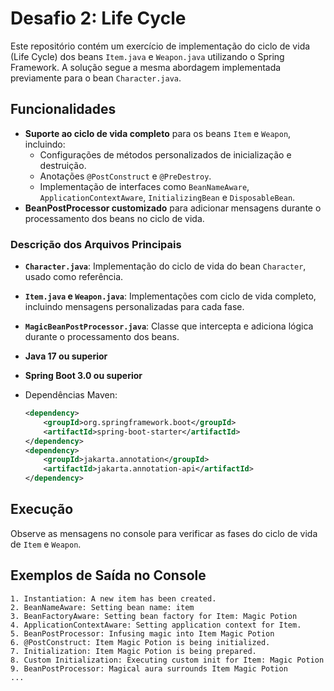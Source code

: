 # Desafio 2: Life Cycle

Este repositório contém um exercício de implementação do ciclo de vida (Life Cycle) dos beans `Item.java` e `Weapon.java` utilizando o Spring Framework. A solução segue a mesma abordagem implementada previamente para o bean `Character.java`.

## Funcionalidades
- **Suporte ao ciclo de vida completo** para os beans `Item` e `Weapon`, incluindo:
  - Configurações de métodos personalizados de inicialização e destruição.
  - Anotações `@PostConstruct` e `@PreDestroy`.
  - Implementação de interfaces como `BeanNameAware`, `ApplicationContextAware`, `InitializingBean` e `DisposableBean`.
- **BeanPostProcessor customizado** para adicionar mensagens durante o processamento dos beans no ciclo de vida.



### Descrição dos Arquivos Principais
- **`Character.java`**: Implementação do ciclo de vida do bean `Character`, usado como referência.
- **`Item.java` e `Weapon.java`**: Implementações com ciclo de vida completo, incluindo mensagens personalizadas para cada fase.
- **`MagicBeanPostProcessor.java`**: Classe que intercepta e adiciona lógica durante o processamento dos beans.

- **Java 17 ou superior**
- **Spring Boot 3.0 ou superior**
- Dependências Maven:
  ```xml
  <dependency>
      <groupId>org.springframework.boot</groupId>
      <artifactId>spring-boot-starter</artifactId>
  </dependency>
  <dependency>
      <groupId>jakarta.annotation</groupId>
      <artifactId>jakarta.annotation-api</artifactId>
  </dependency>
  ```

## Execução
Observe as mensagens no console para verificar as fases do ciclo de vida de `Item` e `Weapon`.

## Exemplos de Saída no Console
```plaintext
1. Instantiation: A new item has been created.
2. BeanNameAware: Setting bean name: item
3. BeanFactoryAware: Setting bean factory for Item: Magic Potion
4. ApplicationContextAware: Setting application context for Item.
5. BeanPostProcessor: Infusing magic into Item Magic Potion
6. @PostConstruct: Item Magic Potion is being initialized.
7. Initialization: Item Magic Potion is being prepared.
8. Custom Initialization: Executing custom init for Item: Magic Potion
9. BeanPostProcessor: Magical aura surrounds Item Magic Potion
...
```


